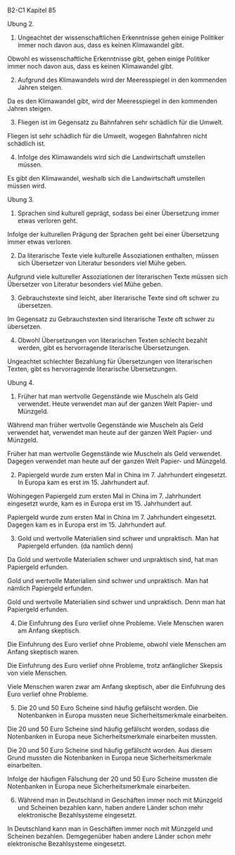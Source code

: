 B2-C1
Kapitel 85

Ubung 2.

1. Ungeachtet der wissenschaftlichen Erkenntnisse gehen einige Politiker immer noch davon aus, dass es keinen Klimawandel gibt.

Obwohl es wissenschaftliche Erkenntnisse gibt, gehen einige Politiker immer noch davon aus, dass es keinen Klimawandel gibt.

2. Aufgrund des Klimawandels wird der Meeresspiegel in den kommenden Jahren steigen.

Da es den Klimawandel gibt, wird der Meeresspiegel in den kommenden Jahren steigen.

3. Fliegen ist im Gegensatz zu Bahnfahren sehr schädlich für die Umwelt.

Fliegen ist sehr schädlich für die Umwelt, wogegen Bahnfahren nicht schädlich ist.

4. Infolge des Klimawandels wird sich die Landwirtschaft umstellen müssen.

Es gibt den Klimawandel, weshalb sich die Landwirtschaft umstellen müssen wird.


Ubung 3.

1. Sprachen sind kulturell geprägt, sodass bei einer Übersetzung immer etwas verloren geht.

Infolge der kulturellen Prägung der Sprachen geht bei einer Übersetzung immer etwas verloren.

2. Da literarische Texte viele kulturelle Assoziationen enthalten, müssen sich Übersetzer von Literatur besonders viel Mühe geben.

Aufgrund viele kultureller Assoziationen der literarischen Texte müssen sich Übersetzer von Literatur besonders viel Mühe geben.

3. Gebrauchstexte sind leicht, aber literarische Texte sind oft schwer zu übersetzen. 

Im Gegensatz zu Gebrauchstexten sind literarische Texte oft schwer zu übersetzen. 

4. Obwohl Übersetzungen von literarischen Texten schlecht bezahlt werden, gibt es hervorragende literarische Übersetzungen.

Ungeachtet schlechter Bezahlung für Übersetzungen von literarischen Texten, gibt es hervorragende literarische Übersetzungen.


Ubung 4.

1. Früher hat man wertvolle Gegenstände wie Muscheln als Geld verwendet. Heute verwendet man auf der ganzen Welt Papier- und Münzgeld.

Während man früher wertvolle Gegenstände wie Muscheln als Geld verwendet hat, verwendet man heute auf der ganzen Welt Papier- und Münzgeld.

Früher hat man wertvolle Gegenstände wie Muscheln als Geld verwendet. Dagegen verwendet man heute auf der ganzen Welt Papier- und Münzgeld.

2. Papiergeld wurde zum ersten Mal in China im 7. Jahrhundert eingesetzt. In Europa kam es erst im 15. Jahrhundert auf.  

Wohingegen Papiergeld zum ersten Mal in China im 7. Jahrhundert eingesetzt wurde, kam es in Europa erst im 15. Jahrhundert auf.  

Papiergeld wurde zum ersten Mal in China im 7. Jahrhundert eingesetzt. Dagegen kam es in Europa erst im 15. Jahrhundert auf. 

3. Gold und wertvolle Materialien sind schwer und unpraktisch. Man hat Papiergeld erfunden. (da namlich denn)

Da Gold und wertvolle Materialien schwer und unpraktisch sind, hat man Papiergeld erfunden.  

Gold und wertvolle Materialien sind schwer und unpraktisch. Man hat nämlich Papiergeld erfunden.  

Gold und wertvolle Materialien sind schwer und unpraktisch. Denn man hat Papiergeld erfunden.  

4. Die Einfuhrung des Euro verlief ohne Probleme. Viele Menschen waren am Anfang skeptisch.  

Die Einfuhrung des Euro verlief ohne Probleme, obwohl viele Menschen am Anfang skeptisch waren.  

Die Einfuhrung des Euro verlief ohne Probleme, trotz anfänglicher Skepsis von viele Menschen.

Viele Menschen waren zwar am Anfang skeptisch, aber die Einfuhrung des Euro verlief ohne Probleme. 

5. Die 20 und 50 Euro Scheine sind häufig gefälscht worden. Die Notenbanken in Europa mussten neue Sicherheitsmerkmale einarbeiten.  

Die 20 und 50 Euro Scheine sind häufig gefälscht worden, sodass die Notenbanken in Europa neue Sicherheitsmerkmale einarbeiten mussten.  

Die 20 und 50 Euro Scheine sind häufig gefälscht worden. Aus diesem Grund mussten die Notenbanken in Europa neue Sicherheitsmerkmale einarbeiten.  

Infolge der häufigen Fälschung der 20 und 50 Euro Scheine mussten die Notenbanken in Europa neue Sicherheitsmerkmale einarbeiten.  

6. Während man in Deutschland in Geschäften immer noch mit Münzgeld und Scheinen bezahlen kann, haben andere Länder schon mehr elektronische Bezahlsysteme eingesetzt.  

In Deutschland kann man in Geschäften immer noch mit Münzgeld und Scheinen bezahlen. Demgegenüber haben andere Länder schon mehr elektronische Bezahlsysteme eingesetzt.   

